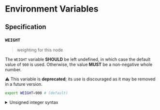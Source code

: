 # Environment Variables

## Specification

### `WEIGHT`

> weighting for this node

The `WEIGHT` variable **SHOULD** be left undefined, in which case the default
value of `900` is used. Otherwise, the value **MUST** be a non-negative whole
number.

⚠️ This variable is **deprecated**; its use is discouraged as it may be removed
in a future version.

```bash
export WEIGHT=900 # (default)
```

<details>
<summary>Unsigned integer syntax</summary>

Unsigned integers can only be specified using decimal (base-10) notation. A
leading sign (`+` or `-`) is not supported and **MUST NOT** be specified.

Internally, the `WEIGHT` variable is represented using an unsigned 16-bit
integer type (`uint16`); any value that overflows this data-type is invalid.

</details>
